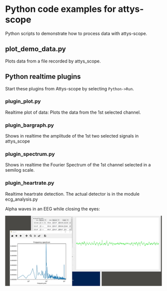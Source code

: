 # Python code examples for attys-scope
Python scripts to demonstrate how to process data with
attys-scope.

## plot_demo_data.py
Plots data from a file recorded by attys_scope.

## Python realtime plugins

Start these plugins from Attys-scope by selecting `Python->Run`.

### plugin_plot.py
Realtime plot of data: Plots the data from the 1st selected
channel.

### plugin_bargraph.py
Shows in realtime the amplitude of the 1st two selected
signals in attys_scope

### plugin_spectrum.py
Shows in realtime the Fourier Spectrum of the 1st channel selected
in a semilog scale.

### plugin_heartrate.py
Realtime heartrate detection. The actual detector is in the
module ecg_analysis.py


Alpha waves in an EEG while closing the eyes:

![alt tag](realtime_spectrum_eeg_alpha_waves.png)

